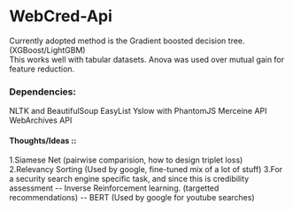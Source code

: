 # WebCred-Api
Currently adopted method is the Gradient boosted decision tree.(XGBoost/LightGBM)  
This works well with tabular datasets. 
Anova was used over mutual gain for feature reduction.

### Dependencies: 
NLTK and BeautifulSoup
EasyList 
Yslow with PhantomJS
Merceine API 
WebArchives API 



#### Thoughts/Ideas ::
1.Siamese Net (pairwise comparision, how to design triplet loss)
2.Relevancy Sorting (Used by google, fine-tuned mix of a lot of stuff)
3.For a security search engine specific task, and since this is credibility assessment
-- Inverse Reinforcement learning. (targetted recommendations) 
-- BERT (Used by google for youtube searches) 


 





